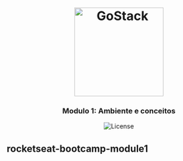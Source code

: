<h1 align="center">
    <img alt="GoStack" src="https://rocketseat-cdn.s3-sa-east-1.amazonaws.com/bootcamp-header.png" width="200px" />
</h1>

<h3 align="center">
  Modulo 1: Ambiente e conceitos
</h3>
<p align="center">
  <img alt="License" src="https://img.shields.io/badge/license-MIT-%2304D361">
</p>

## rocketseat-bootcamp-module1

